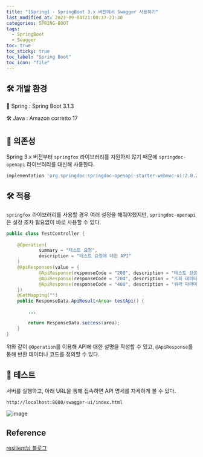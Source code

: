 ```yaml
---
title: "[Spring] - SpringBoot 3.x 버전에서 Swagger 사용하기"
last_modified_at: 2023-09-04T21:00:37-21:30
categories: SPRING-BOOT
tags:
  - SpringBoot
  - Swagger
toc: true
toc_sticky: true
toc_label: "Spring Boot"
toc_icon: "file"
---
```


## 🛠️ 개발 환경

🍃 Spring : Spring Boot 3.1.3

🛠️ Java : Amazon corretto 17

## 📔 의존성

Spring 3.x 버전부터 `springfox` 라이브러리를 지원하지 않기 때문에 `springdoc-openapi` 라이브러리를 대신해 사용한다.

```bash
implementation 'org.springdoc:springdoc-openapi-starter-webmvc-ui:2.0.2'
```

## 🛠️ 적용

`springfox` 라이브러리를 사용할 경우 여러 설정을 해줘야했지만,
`springdoc-openapi`은 설정 조차 필요없이 바로 사용할 수 있다.

```java
public class TestController {
    
    @Operation(
            summary = "테스트 요청",
            description = "테스트 요청에 대한 API"
    )
    @ApiResponses(value = {
            @ApiResponse(responseCode = "200", description = "테스트 성공"),
            @ApiResponse(responseCode = "204", description = "조회 데이터 없음"),
            @ApiResponse(responseCode = "400", description = "쿼리 파라미터 오류")
    })
    @GetMapping("")
    public ResponseData.ApiResult<Area> testApi() {

        ...

        return ResponseData.success(area);
    }
}
```

위와 같이 `@Operation`를 이용해 API에 대한 설명을 작성할 수 있고,
`@ApiResponse`를 통해 반환 데이터나 코드를 정의할 수 있다.

## 🧩 테스트

서버를 실행하고, 아래 URL을 통해 접속하면 API 명세를 자세하게 볼 수 있다.

```bash
http://localhost:8080/swagger-ui/index.html
```

![image](https://github.com/Jwhyee/japan-festival-api/assets/82663161/fe2e0fa4-2daa-4e15-89ca-af11190375a4)


## Reference

[resilient님 블로그](https://resilient-923.tistory.com/414)